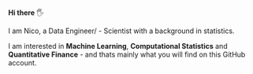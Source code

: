 **Hi there** :raised_hand_with_fingers_splayed:

I am Nico, a Data Engineer/ - Scientist with a background in statistics. 

I am interested in **Machine Learning**, **Computational Statistics** and **Quantitative Finance** - and thats mainly what you will find on this GitHub account. 

